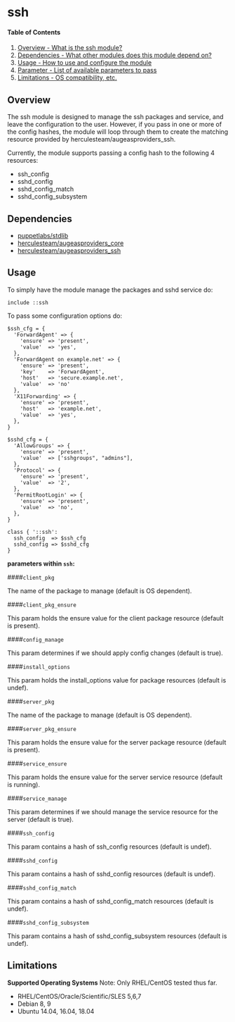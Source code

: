 ssh
====

#### Table of Contents

1. [Overview - What is the ssh module?](#overview)
2. [Dependencies - What other modules does this module depend on?](#dependencies)
3. [Usage - How to use and configure the module](#usage)
4. [Parameter - List of available parameters to pass](#parameters)
5. [Limitations - OS compatibility, etc.](#limitations)

Overview
--------

The ssh module is designed to manage the ssh packages and service, and leave the configuration to the user. However, if you pass in one or more of the config hashes, the module will loop through them to create the matching resource provided by herculesteam/augeasproviders_ssh.

Currently, the module supports passing a config hash to the following 4 resources:

  * ssh_config
  * sshd_config
  * sshd_config_match
  * sshd_config_subsystem

Dependencies
------------

  * [puppetlabs/stdlib](https://forge.puppetlabs.com/puppetlabs/stdlib)
  * [herculesteam/augeasproviders_core](https://forge.puppetlabs.com/herculesteam/augeasproviders_core)
  * [herculesteam/augeasproviders_ssh](https://forge.puppetlabs.com/herculesteam/augeasproviders_ssh)

Usage
-----

To simply have the module manage the packages and sshd service do:

    include ::ssh

To pass some configuration options do:

    $ssh_cfg = {
      'ForwardAgent' => {
        'ensure' => 'present',
        'value'  => 'yes',
      },
      'ForwardAgent on example.net' => {
        'ensure' => 'present',
        'key'    => 'ForwardAgent',
        'host'   => 'secure.example.net',
        'value'  => 'no'
      },
      'X11Forwarding' => {
        'ensure' => 'present',
        'host'   => 'example.net',
        'value'  => 'yes',
      },
    }

    $sshd_cfg = {
      'AllowGroups' => {
        'ensure' => 'present',
        'value'  => ['sshgroups", "admins"],
      },
      'Protocol' => {
        'ensure' => 'present',
        'value'  => '2',
      },
      'PermitRootLogin' => {
        'ensure' => 'present',
        'value'  => 'no',
      },
    }

    class { '::ssh':
      ssh_config  => $ssh_cfg
      sshd_config => $sshd_cfg
    }

**parameters within `ssh`:**

####`client_pkg`

The name of the package to manage (default is OS dependent).

####`client_pkg_ensure`

This param holds the ensure value for the client package resource (default is present).

####`config_manage`

This param determines if we should apply config changes (default is true).

####`install_options`

This param holds the install_options value for package resources (default is undef).

####`server_pkg`

The name of the package to manage (default is OS dependent).

####`server_pkg_ensure`

This param holds the ensure value for the server package resource (default is present).

####`service_ensure`

This param holds the ensure value for the server service resource (default is running).

####`service_manage`

This param determines if we should manage the service resource for the server (default is true).

####`ssh_config`

This param contains a hash of ssh_config resources (default is undef).

####`sshd_config`

This param contains a hash of sshd_config resources (default is undef).

####`sshd_config_match`

This param contains a hash of sshd_config_match resources (default is undef).

####`sshd_config_subsystem`

This param contains a hash of sshd_config_subsystem resources (default is undef).

Limitations
-----------

**Supported Operating Systems**
  Note: Only RHEL/CentOS tested thus far.

  * RHEL/CentOS/Oracle/Scientific/SLES 5,6,7
  * Debian 8, 9
  * Ubuntu 14.04, 16.04, 18.04
